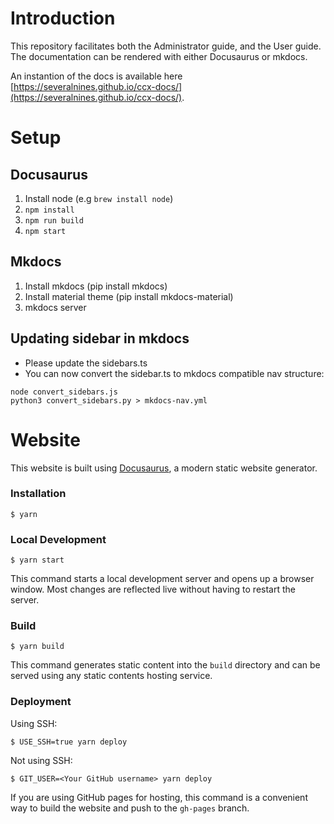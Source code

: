 # Introduction
This repository facilitates both the Administrator guide, and the User guide.
The documentation can be rendered with either Docusaurus or mkdocs.

An instantion of the docs is available here [https://severalnines.github.io/ccx-docs/](https://severalnines.github.io/ccx-docs/).

# Setup
## Docusaurus
1. Install node (e.g `brew install node`)
2. `npm install`
3. `npm run build`
4. `npm start` 
## Mkdocs
1. Install mkdocs (pip install mkdocs)
2. Install material theme (pip install mkdocs-material)
3. mkdocs server

## Updating sidebar in mkdocs
- Please update the sidebars.ts
- You can now convert the sidebar.ts to mkdocs compatible nav structure:
```
node convert_sidebars.js
python3 convert_sidebars.py > mkdocs-nav.yml
```

# Website

This website is built using [Docusaurus](https://docusaurus.io/), a modern static website generator.

### Installation

```
$ yarn
```

### Local Development

```
$ yarn start
```

This command starts a local development server and opens up a browser window. Most changes are reflected live without having to restart the server.

### Build

```
$ yarn build
```

This command generates static content into the `build` directory and can be served using any static contents hosting service.

### Deployment

Using SSH:

```
$ USE_SSH=true yarn deploy
```

Not using SSH:

```
$ GIT_USER=<Your GitHub username> yarn deploy
```

If you are using GitHub pages for hosting, this command is a convenient way to build the website and push to the `gh-pages` branch.
